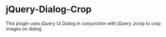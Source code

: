 # jQuery-Dialog-Crop
This plugin uses jQuery UI Dialog in conjunction with jQuery Jcrop to crop images on dialog
